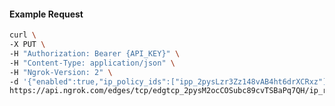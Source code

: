 <!-- Code generated for API Clients. DO NOT EDIT. -->

#### Example Request

```bash
curl \
-X PUT \
-H "Authorization: Bearer {API_KEY}" \
-H "Content-Type: application/json" \
-H "Ngrok-Version: 2" \
-d '{"enabled":true,"ip_policy_ids":["ipp_2pysLzr3Zz148vAB4ht6drXCRxz"]}' \
https://api.ngrok.com/edges/tcp/edgtcp_2pysM2ocCOSubc89cvTSBaPq7QH/ip_restriction
```
